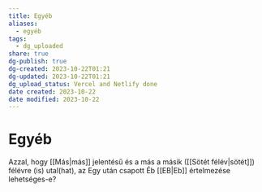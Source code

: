 ```yaml
---
title: Egyéb
aliases:
  - egyéb
tags:
  - dg_uploaded
share: true
dg-publish: true
dg-created: 2023-10-22T01:21
dg-updated: 2023-10-22T01:21
dg_upload_status: Vercel and Netlify done
date created: 2023-10-22
date modified: 2023-10-22
---
```


# Egyéb

Azzal, hogy [[Más\|más]] jelentésű és a más a másik ([[Sötét félév\|sötét]]) félévre (is) utal(hat), az Egy után csapott Éb [[EB\|Eb]] értelmezése lehetséges-e?  